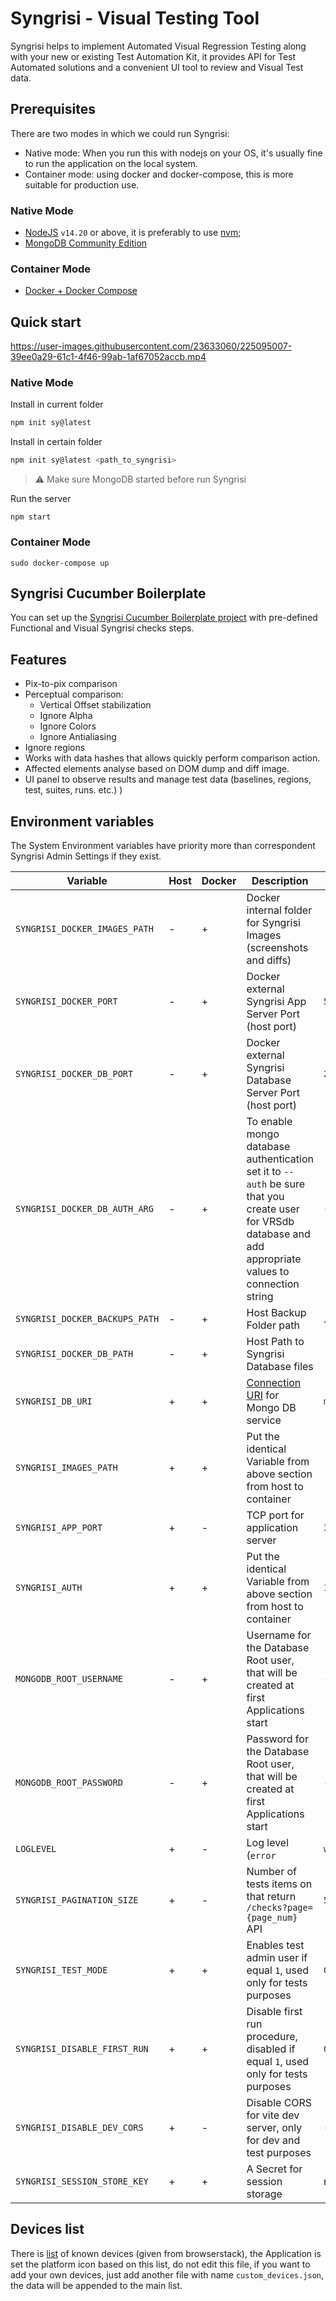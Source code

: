 # Syngrisi - Visual Testing Tool

Syngrisi helps to implement Automated Visual Regression Testing along with your new or existing Test Automation Kit, it
provides API for Test Automated solutions and a convenient UI tool to review and Visual Test data.

## Prerequisites

There are two modes in which we could run Syngrisi:
- Native mode: When you run this with nodejs on your OS, it's usually fine to run the application on the local system.
- Container mode: using docker and docker-compose, this is more suitable for production use.

### Native Mode
* [NodeJS](https://nodejs.org/en/download/) `v14.20` or above, it is preferably to
  use [nvm](https://github.com/nvm-sh/nvm);
* [MongoDB Community Edition](https://docs.mongodb.com/manual/administration/install-community/)

### Container Mode
* [Docker + Docker Compose](https://docs.docker.com/engine/install/)

## Quick start

https://user-images.githubusercontent.com/23633060/225095007-39ee0a29-61c1-4f46-99ab-1af67052accb.mp4

### Native Mode
Install in current folder
```bash
npm init sy@latest
```
Install in certain folder
```bash
npm init sy@latest <path_to_syngrisi>
```
> ⚠️ Make sure MongoDB started before run Syngrisi

Run the server

```shell script
npm start
```

### Container Mode

```shell script
sudo docker-compose up
```

## Syngrisi Cucumber Boilerplate

You can set up the [Syngrisi Cucumber Boilerplate project](https://github.com/viktor-silakov/syngrisi-cucumber-boilerplate) with pre-defined Functional and Visual Syngrisi checks steps.

## Features

* Pix-to-pix comparison
* Perceptual comparison:
    * Vertical Offset stabilization
    * Ignore Alpha
    * Ignore Colors
    * Ignore Antialiasing
* Ignore regions
* Works with data hashes that allows quickly perform comparison action.
* Affected elements analyse based on DOM dump and diff image.
* UI panel to observe results and manage test data (baselines, regions, test, suites, runs. etc.) )


## Environment variables

The System Environment variables have priority more than correspondent Syngrisi Admin Settings if they exist.

| Variable      | Host | Docker | Description                                                                                                                                                      | Default Value |
| ------------- | ---- |--------|------------------------------------------------------------------------------------------------------------------------------------------------------------------| ------------- |
| `SYNGRISI_DOCKER_IMAGES_PATH`  | - | +      | Docker internal folder for Syngrisi Images (screenshots and diffs)                                                                                               | `./baselines` |
| `SYNGRISI_DOCKER_PORT`         | - | +      | Docker external Syngrisi App Server Port (host port)                                                                                                             | `5000` |
| `SYNGRISI_DOCKER_DB_PORT`      | - | +      | Docker external Syngrisi Database Server Port (host port)                                                                                                        | `27017` |
| `SYNGRISI_DOCKER_DB_AUTH_ARG`  | - | +      | To enable mongo database authentication set it to `--auth` be sure that you create user for VRSdb database and add appropriate values to connection string       | `--noauth` |
| `SYNGRISI_DOCKER_BACKUPS_PATH` | - | +      | Host Backup Folder path                                                                                                                                          |./backups/ |
| `SYNGRISI_DOCKER_DB_PATH`      | - | +      | Host Path to Syngrisi Database files                                                                                                                             | `./data/db_data` |
| `SYNGRISI_DB_URI`              | + | +      | [Connection URI](https://www.mongodb.com/docs/manual/reference/connection-string/) for Mongo DB service                                                          | `mongodb://localhost:27017/VRSdb` || `mongodb://syngrisi-db/VRSdb` |
| `SYNGRISI_IMAGES_PATH`         | + | +      | Put the identical Variable from above section from host to container                                                                                             |`./baselines/`|
| `SYNGRISI_APP_PORT`            | + | -      | TCP port for application server                                                                                                                                  |`3000`|
| `SYNGRISI_AUTH`                | + | +      | Put the identical Variable from above section from host to container                                                                                             | `1` |
| `MONGODB_ROOT_USERNAME`        | - | +      | Username for the Database Root user, that will be created at first Applications start                                                                            | - |
| `MONGODB_ROOT_PASSWORD`        | - | +      | Password for the Database Root user, that will be created at first Applications start                                                                            | - |
| `LOGLEVEL`                     | + | -      | Log level (`error`                                                                                                                                               |`warn`|`info`|`verbose`|`debug`|`silly`) default      | `debug` |
| `SYNGRISI_PAGINATION_SIZE`     | + | -      | Number of tests items on that return `/checks?page={page_num}` API                                                                                               | `50` |
| `SYNGRISI_TEST_MODE`           | + | +      | Enables test admin user if equal `1`, used only for tests purposes                                                                                               | `0` |
| `SYNGRISI_DISABLE_FIRST_RUN`   | + | +      | Disable first run procedure, disabled if equal `1`, used only for tests purposes                                                                                 | `0` |
| `SYNGRISI_DISABLE_DEV_CORS`    | + | -      | Disable CORS for vite dev server, only for dev and test purposes                                                                                                 | `-` |
| `SYNGRISI_SESSION_STORE_KEY`   | + | +      | A Secret for session storage                                                                                                                                     | random generated |

## Devices list

There is [list](./static/data/custom_devices.json) of known devices (given from browserstack), the Application is set the platform
icon based on this list, do not edit this file, if you want to add your own devices, just add another file with
name `custom_devices.json`, the data will be appended to the main list.
